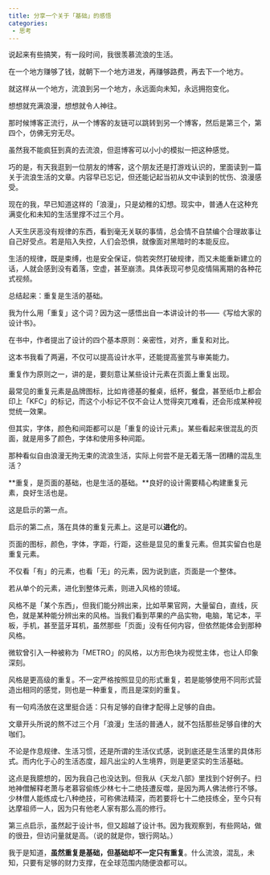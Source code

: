 ```yaml
---
title: 分享一个关于「基础」的感悟
categories:
 - 思考
---
```


说起来有些搞笑，有一段时间，我很羡慕流浪的生活。

在一个地方赚够了钱，就朝下一个地方进发，再赚够路费，再去下一个地方。

就这样从一个地方，流浪到另一个地方，永远面向未知，永远拥抱变化。

想想就充满浪漫，想想就令人神往。

那时候博客正流行，从一个博客的友链可以跳转到另一个博客，然后是第三个，第四个，仿佛无穷无尽。

虽然我不能疯狂到真的去流浪，但逛博客可以小小的模拟一把这种感觉。

巧的是，有天我逛到一位朋友的博客，这个朋友还是打游戏认识的，里面读到一篇关于流浪生活的文章。内容早已忘记，但还能记起当初从文中读到的忧伤、浪漫感受。

现在的我，早已知道这样的「浪漫」，只是幼稚的幻想。现实中，普通人在这种充满变化和未知的生活里撑不过三个月。

人天生厌恶没有规律的东西，看到毫无关联的事情，总会情不自禁编个合理故事让自己好受点。若是陷入失控，人们会恐惧，就像面对黑暗时的本能反应。

生活的规律，既是束缚，也是安全保证，倘若突然打破规律，而又未能重新建立的话，人就会感到没有着落，空虚，甚至崩溃。具体表现可参见疫情隔离期的各种花式视频。

总结起来：重复是生活的基础。

我为什么用「重复」这个词？因为这一感悟出自一本讲设计的书——《写给大家的设计书》。

在书中，作者提出了设计的四个基本原则：亲密性，对齐，重复和对比。

这本书我看了两遍，不仅可以提高设计水平，还能提高鉴赏与审美能力。

重复作为原则之一，讲的是，要刻意让某些设计元素在页面上重复出现。

最常见的重复元素是品牌图标，比如肯德基的餐桌，纸杯，餐盘，甚至纸巾上都会印上「KFC」的标记，而这个小标记不仅不会让人觉得突兀难看，还会形成某种视觉统一效果。

但其实，字体，颜色和间距都可以是「重复的设计元素」。某些看起来很混乱的页面，就是用多了颜色，字体和使用多种间距。

那种看似自由浪漫无拘无束的流浪生活，实际上何尝不是无着无落一团糟的混乱生活？

**重复，是页面的基础，也是生活的基础。**良好的设计需要精心构建重复元素，良好生活也是。

这是启示的第一点。

启示的第二点，落在具体的重复元素上。这是可以**进化**的。

页面的图标，颜色，字体，字距，行距，这些是显见的重复元素。但其实留白也是重复元素。

不仅看「有」的元素，也看「无」的元素，因为说到底，页面是一个整体。

若从单个的元素，进化到整体元素，则进入风格的领域。

风格不是「某个东西」，但我们能分辨出来，比如苹果官网，大量留白，直线，灰色，就是某种能分辨出来的风格。当我们看到苹果的产品实物，电脑，笔记本，平板，手机，甚至蓝牙耳机，虽然那些「页面」没有任何内容，但依然能体会到那种风格。

微软曾引入一种被称为「METRO」的风格，以方形色块为视觉主体，也让人印象深刻。

风格是更高级的重复。不一定严格按照显见的形式重复，若是能够使用不同形式营造出相同的感觉，则也是一种重复，而且是深刻的重复。

有一句鸡汤放在这里挺合适：只有足够的自律才配得上足够的自由。

文章开头所说的熬不过三个月「浪漫」生活的普通人，就不包括那些足够自律的大咖们。

不论是作息规律、生活习惯，还是所谓的生活仪式感，说到底还是生活里的具体形式。而内化于心的生活态度，超凡出尘的人生境界，则是更坚实的生活基础。

这点是我臆想的，因为我自己也没达到。但我从《天龙八部》里找到个好例子。扫地神僧解释老萧与老慕容偷练少林七十二绝技遭反噬，是因为两人佛法修行不够。少林僧人能练成七八种绝技，可称佛法精深，而若要将七十二绝技练全，至今只有达摩祖师一人，因为只有他老人家有那么高的修行。

第三点启示，虽然起于设计书，但又超越了设计书。因为我观察到，有些网站，做的很丑，但访问量就是高。（说的就是你，银行网站。）

我于是知道，**虽然重复是基础，但基础却不一定只有重复**。什么流浪，混乱，未知，只要有足够的财力支撑，在全球范围内随便浪都可以。